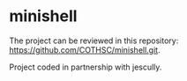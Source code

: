 # minishell

The project can be reviewed in this repository: https://github.com/COTHSC/minishell.git. 

Project coded in partnership with jescully. 
